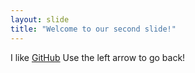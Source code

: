 ```yaml
---
layout: slide
title: "Welcome to our second slide!"
---
```

I like [GitHub](https://github.com)
Use the left arrow to go back!
